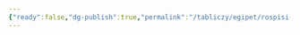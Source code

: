 ```yaml
---
{"ready":false,"dg-publish":true,"permalink":"/tabliczy/egipet/rospisi-grobniczy-v-beni-hasane/","dgPassFrontmatter":true}
---
```



